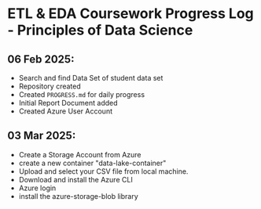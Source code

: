 # ETL & EDA Coursework Progress Log - Principles of Data Science

## 06 Feb 2025:

- Search and find Data Set of student data set
- Repository created
- Created `PROGRESS.md` for daily progress
- Initial Report Document added
- Created Azure User Account

## 03 Mar 2025:

- Create a Storage Account from Azure
- create a new container "data-lake-container"
- Upload and select your CSV file from local machine.
- Download and install the Azure CLI
- Azure login
- install the azure-storage-blob library
